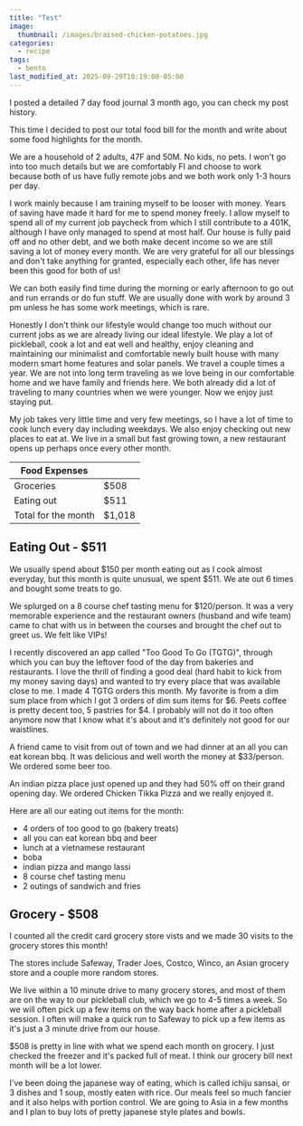 ```yaml
---
title: "Test"
image: 
  thumbnail: /images/braised-chicken-potatoes.jpg
categories:
  - recipe
tags:
  - bento
last_modified_at: 2025-09-29T10:19:00-05:00
---
```



I posted a detailed 7 day food journal 3 month ago, you can check my post history. 

This time I decided to post our total food bill for the month and write about some food highlights for the month.

We are a household of 2 adults, 47F and 50M. No kids, no pets. I won't go into too much details but we are comfortably FI and choose to work because both of us have fully remote jobs and we both work only 1-3 hours per day.

I work mainly because I am training myself to be looser with money. Years of saving have made it hard for me to spend money freely. I allow myself to spend all of my current job paycheck from which I still contribute to a 401K, although I have only managed to spend at most half. Our house is fully paid off and no other debt, and we both make decent income so we are still saving a lot of money every month. We are very grateful for all our blessings and don't take anything for granted, especially each other, life has never been this good for both of us!

We can both easily find time during the morning or early afternoon to go out and run errands or do fun stuff. We are usually done with work by around 3 pm unless he has some work meetings, which is rare. 

Honestly I don't think our lifestyle would change too much without our current jobs as we are already living our ideal lifestyle. We play a lot of pickleball, cook a lot and eat well and healthy, enjoy cleaning and maintaining our minimalist and comfortable newly built house with many modern smart home features and solar panels. We travel a couple times a year. We are not into long term traveling as we love being in our comfortable home and we have family and friends here. We both already did a lot of traveling to many countries when we were younger. Now we enjoy just staying put.

My job takes very little time and very few meetings, so I have a lot of time to cook lunch every day including weekdays. We also enjoy checking out new places to eat at. We live in a small but fast growing town, a new restaurant opens up perhaps once every other month. 


|Food Expenses||
| --- | --- |
|Groceries|$508|
|Eating out|$511|
|Total for the month|$1,018|

## Eating Out - $511
We usually spend about $150 per month eating out as I cook almost everyday, but this month is quite unusual, we spent $511. We ate out 6 times and bought some treats to go. 

We splurged on a 8 course chef tasting menu for $120/person. It was a very memorable experience and the restaurant owners (husband and wife team) came to chat with us in between the courses and brought the chef out to greet us. We felt like VIPs!

I recently discovered an app called "Too Good To Go (TGTG)", through which you can buy the leftover food of the day from bakeries and restaurants. I love the thrill of finding a good deal (hard habit to kick from my money saving days) and wanted to try every place that was available close to me. I made 4 TGTG orders this month. My favorite is from a dim sum place from which I got 3 orders of dim sum items for $6. Peets coffee is pretty decent too, 5 pastries for $4. I probably will not do it too often anymore now that I know what it's about and it's definitely not good for our waistlines.
 
A friend came to visit from out of town and we had dinner at an all you can eat korean bbq. It was delicious and well worth the money at $33/person. We ordered some beer too.

An indian pizza place just opened up and they had 50% off on their grand opening day. We ordered Chicken Tikka Pizza and we really enjoyed it.

Here are all our eating out items for the month:
- 4 orders of too good to go (bakery treats)
- all you can eat korean bbq and beer
- lunch at a vietnamese restaurant
- boba 
- indian pizza and mango lassi
- 8 course chef tasting menu 
- 2 outings of sandwich and fries


## Grocery - $508
I counted all the credit card grocery store vists and we made 30 visits to the grocery stores this month! 

The stores include Safeway, Trader Joes, Costco, Winco, an Asian grocery store and a couple more random stores. 

We live within a 10 minute drive to many grocery stores, and most of them are on the way to our pickleball club, which we go to 4-5 times a week. So we will often pick up a few items on the way back home after a pickleball session. I often will make a quick run to Safeway to pick up a few items as it's just a 3 minute drive from our house. 

$508 is pretty in line with what we spend each month on grocery. I just checked the freezer and it's packed full of meat. I think our grocery bill next month will be a lot lower.

I've been doing the japanese way of eating, which is called ichiju sansai, or 3 dishes and 1 soup, mostly eaten with rice. Our meals feel so much fancier and it also helps with portion control. We are going to Asia in a few months and I plan to buy lots of pretty japanese style plates and bowls.
